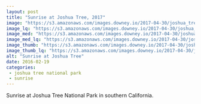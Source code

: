 ```yaml
---
layout: post
title: "Sunrise at Joshua Tree, 2017"
image: "https://s3.amazonaws.com/images.downey.io/2017-04-30/joshua_tree_sunrise_large.jpg"
image_lq: "https://s3.amazonaws.com/images.downey.io/2017-04-30/joshua_tree_sunrise_large_lq.jpg"
image_med: "https://s3.amazonaws.com/images.downey.io/2017-04-30/joshua_tree_sunrise_medium.jpg"
image_med_lq: "https://s3.amazonaws.com/images.downey.io/2017-04-30/joshua_tree_sunrise_medium_lq.jpg"
image_thumb: "https://s3.amazonaws.com/images.downey.io/2017-04-30/joshua_tree_sunrise_thumb.jpg"
image_thumb_lq: "https://s3.amazonaws.com/images.downey.io/2017-04-30/joshua_tree_sunrise_thumb_lq.jpg"
alt: "Sunrise at Joshua Tree"
date: 2016-02-19
categories:
 - joshua tree national park
 - sunrise
---
```


Sunrise at Joshua Tree National Park in southern California.
